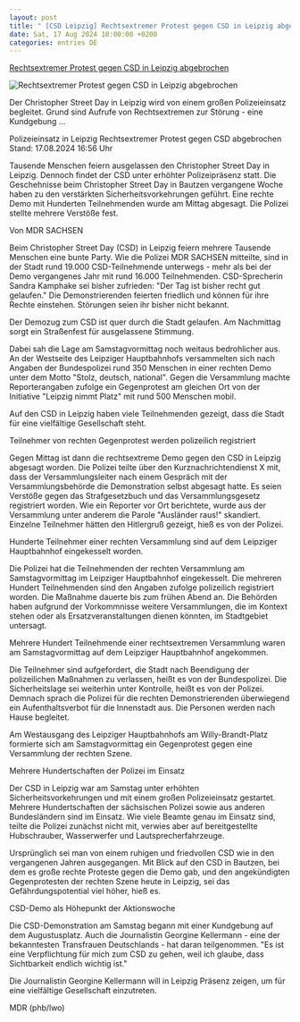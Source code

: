 ```yaml
---
layout: post
title: " [CSD Leipzig] Rechtsextremer Protest gegen CSD in Leipzig abgebrochen"
date: Sat, 17 Aug 2024 10:00:00 +0200
categories: entries DE
---
```

[Rechtsextremer Protest gegen CSD in Leipzig abgebrochen](https://www.tagesschau.de/inland/regional/sachsen/csd-leipzig-polizeieinsatz-100.html)

![Rechtsextremer Protest gegen CSD in Leipzig abgebrochen](https://images.tagesschau.de/image/b25016b5-c281-42d8-95e5-dc64afda011a/AAABkWDYhp4/AAABkUqnCZ0/16x9-1280/mdr-bunt-tanzen-statt-braun-marschieren-steht-auf-einem-aus-der-menge-hochgehaltenen-plakat-geschrieben-100.jpg)

Der Christopher Street Day in Leipzig wird von einem großen Polizeieinsatz begleitet. Grund sind Aufrufe von Rechtsextremen zur Störung - eine Kundgebung ...

Polizeieinsatz in Leipzig Rechtsextremer Protest gegen CSD abgebrochen Stand: 17.08.2024 16:56 Uhr

Tausende Menschen feiern ausgelassen den Christopher Street Day in Leipzig. Dennoch findet der CSD unter erhöhter Polizeipräsenz statt. Die Geschehnisse beim Christopher Street Day in Bautzen vergangene Woche haben zu den verstärkten Sicherheitsvorkehrungen geführt. Eine rechte Demo mit Hunderten Teilnehmenden wurde am Mittag abgesagt. Die Polizei stellte mehrere Verstöße fest.

Von MDR SACHSEN

Beim Christopher Street Day (CSD) in Leipzig feiern mehrere Tausende Menschen eine bunte Party. Wie die Polizei MDR SACHSEN mitteilte, sind in der Stadt rund 19.000 CSD-Teilnehmende unterwegs - mehr als bei der Demo vergangenes Jahr mit rund 16.000 Teilnehmenden. CSD-Sprecherin Sandra Kamphake sei bisher zufrieden: "Der Tag ist bisher recht gut gelaufen." Die Demonstrierenden feierten friedlich und können für ihre Rechte einstehen. Störungen seien ihr bisher nicht bekannt.

Der Demozug zum CSD ist quer durch die Stadt gelaufen. Am Nachmittag sorgt ein Straßenfest für ausgelassene Stimmung.

Dabei sah die Lage am Samstagvormittag noch weitaus bedrohlicher aus. An der Westseite des Leipziger Hauptbahnhofs versammelten sich nach Angaben der Bundespolizei rund 350 Menschen in einer rechten Demo unter dem Motto "Stolz, deutsch, national". Gegen die Versammlung machte Reporterangaben zufolge ein Gegenprotest am gleichen Ort von der Initiative "Leipzig nimmt Platz" mit rund 500 Menschen mobil.

Auf den CSD in Leipzig haben viele Teilnehmenden gezeigt, dass die Stadt für eine vielfältige Gesellschaft steht.

Teilnehmer von rechten Gegenprotest werden polizeilich registriert

Gegen Mittag ist dann die rechtsextreme Demo gegen den CSD in Leipzig abgesagt worden. Die Polizei teilte über den Kurznachrichtendienst X mit, dass der Versammlungsleiter nach einem Gespräch mit der Versammlungsbehörde die Demonstration selbst abgesagt hatte. Es seien Verstöße gegen das Strafgesetzbuch und das Versammlungsgesetz registriert worden. Wie ein Reporter vor Ort berichtete, wurde aus der Versammlung unter anderem die Parole "Ausländer raus!" skandiert. Einzelne Teilnehmer hätten den Hitlergruß gezeigt, hieß es von der Polizei.

Hunderte Teilnehmer einer rechten Versammlung sind auf dem Leipziger Hauptbahnhof eingekesselt worden.

Die Polizei hat die Teilnehmenden der rechten Versammlung am Samstagvormittag im Leipziger Hauptbahnhof eingekesselt. Die mehreren Hundert Teilnehmenden sind den Angaben zufolge polizeilich registriert worden. Die Maßnahme dauerte bis zum frühen Abend an. Die Behörden haben aufgrund der Vorkommnisse weitere Versammlungen, die im Kontext stehen oder als Ersatzveranstaltungen dienen könnten, im Stadtgebiet untersagt.

Mehrere Hundert Teilnehmende einer rechtsextremen Versammlung waren am Samstagvormittag auf dem Leipziger Hauptbahnhof angekommen.

Die Teilnehmer sind aufgefordert, die Stadt nach Beendigung der polizeilichen Maßnahmen zu verlassen, heißt es von der Bundespolizei. Die Sicherheitslage sei weiterhin unter Kontrolle, heißt es von der Polizei. Demnach sprach die Polizei für die rechten Demonstrierenden überwiegend ein Aufenthaltsverbot für die Innenstadt aus. Die Personen werden nach Hause begleitet.

Am Westausgang des Leipziger Hauptbahnhofs am Willy-Brandt-Platz formierte sich am Samstagvormittag ein Gegenprotest gegen eine Versammlung der rechten Szene.

Mehrere Hundertschaften der Polizei im Einsatz

Der CSD in Leipzig war am Samstag unter erhöhten Sicherheitsvorkehrungen und mit einem großen Polizeieinsatz gestartet. Mehrere Hundertschaften der sächsischen Polizei sowie aus anderen Bundesländern sind im Einsatz. Wie viele Beamte genau im Einsatz sind, teilte die Polizei zunächst nicht mit, verwies aber auf bereitgestellte Hubschrauber, Wasserwerfer und Lautsprecherfahrzeuge.

Ursprünglich sei man von einem ruhigen und friedvollen CSD wie in den vergangenen Jahren ausgegangen. Mit Blick auf den CSD in Bautzen, bei dem es große rechte Proteste gegen die Demo gab, und den angekündigten Gegenprotesten der rechten Szene heute in Leipzig, sei das Gefährdungspotential viel höher, hieß es.

CSD-Demo als Höhepunkt der Aktionswoche

Die CSD-Demonstration am Samstag begann mit einer Kundgebung auf dem Augustusplatz. Auch die Journalistin Georgine Kellermann - eine der bekanntesten Transfrauen Deutschlands - hat daran teilgenommen. "Es ist eine Verpflichtung für mich zum CSD zu gehen, weil ich glaube, dass Sichtbarkeit endlich wichtig ist."

Die Journalistin Georgine Kellermann will in Leipzig Präsenz zeigen, um für eine vielfältige Gesellschaft einzutreten.

MDR (phb/lwo)

